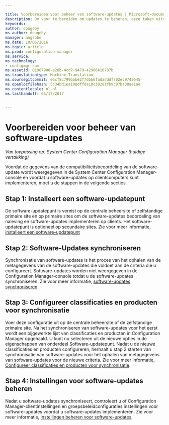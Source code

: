 ```yaml
---

title: Voorbereiden voor beheer van software-updates | Microsoft-documenten
description: Om voor te bereiden om updates te beheren, deze taken uitvoeren om gegevens van de compatibiliteitsbeoordeling in de System Center Configuration Manager-console weergegeven.
keywords: 
author: dougeby
ms.author: dougeby
manager: angrobe
ms.date: 10/06/2016
ms.topic: article
ms.prod: configuration-manager
ms.service: 
ms.technology:
- configmgr-sum
ms.assetid: 01907900-e28b-4cd7-9479-42906416707b
ms.translationtype: Machine Translation
ms.sourcegitcommit: e6cf8c799b5be2f7dbb6fadadddf702ec974ae45
ms.openlocfilehash: 5c34bd1ea108dffda10c30281fb9c97ba38ae1ae
ms.contentlocale: nl-nl
ms.lasthandoff: 05/17/2017


---
```


# <a name="prepare-for-software-updates-management"></a>Voorbereiden voor beheer van software-updates

*Van toepassing op: System Center Configuration Manager (huidige vertakking)*

Voordat de gegevens van de compatibiliteitsbeoordeling van de software-update wordt weergegeven in de System Center Configuration Manager-console en voordat u software-updates op clientcomputers kunt implementeren, moet u de stappen in de volgende secties.

## <a name="step-1-install-a-software-update-point"></a>Stap 1: Installeert een software-updatepunt  
De software-updatepunt is vereist op de centrale beheersite of zelfstandige primaire site en op primaire sites om de software-updates beoordeling van naleving en software-updates implementeren op clients. Het software-updatepunt is optioneel op secundaire sites. Zie voor meer informatie, [installeert een software-updatepunt](install-a-software-update-point.md)  

## <a name="step-2-synchronize-software-updates"></a>Stap 2: Software-Updates synchroniseren
Synchronisatie van software-updates is het proces van het ophalen van de metagegevens van de software-updates die voldoet aan de criteria die u configureert. Software-updates worden niet weergegeven in de Configuration Manager-console totdat u de software-updates synchroniseren. Zie voor meer informatie, [software-updates synchroniseren](synchronize-software-updates.md).   

## <a name="step-3-configure-classifications-and-products-to-synchronize"></a>Stap 3: Configureer classificaties en producten voor synchronisatie
Voer deze configuratie uit op de centrale beheersite of de zelfstandige primaire site. Na het synchroniseren van software-updates voor het eerst wordt een bijgewerkte lijst van classificaties en producten in Configuration Manager opgehaald. U kunt nu selecteren uit de nieuwe opties in de eigenschappen van onderdeel Software-updatepunt. Nadat u de nieuwe classificaties en producten configureren, herhaalt u stap 2 starten van synchronisatie van software-updates voor het ophalen van metagegevens van software-updates voor de nieuwe criteria. Zie voor meer informatie, [Configureer classificaties en producten voor synchronisatie](configure-classifications-and-products.md).

## <a name="step-4-manage-settings-for-software-updates"></a>Stap 4: Instellingen voor software-updates beheren
Nadat u software-updates synchroniseert, controleert u of Configuration Manager-clientinstellingen en groepsbeleidconfiguraties instellingen voor software-updates voordat u software-updates implementeren. Zie voor meer informatie, [instellingen beheren voor software-updates](manage-settings-for-software-updates.md).

